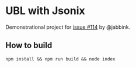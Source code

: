 # UBL with Jsonix

Demonstrational project for [issue #114](https://github.com/highsource/jsonix/issues/114) by @jabbink.

## How to build

    npm install && npm run build && node index
